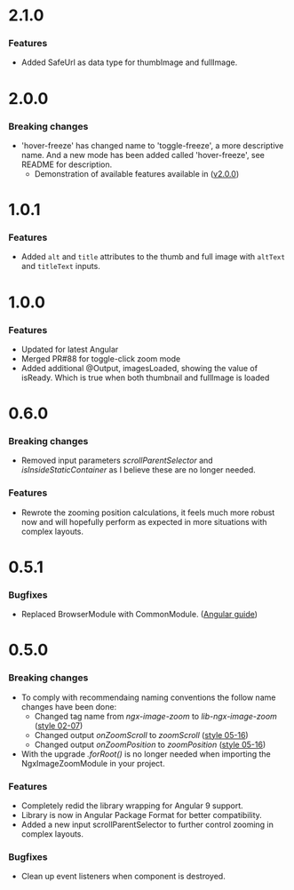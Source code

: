 <a name="2.1.0"></a>

# 2.1.0

### Features

-   Added SafeUrl as data type for thumbImage and fullImage.

<a name="2.0.0"></a>

# 2.0.0

### Breaking changes

-   'hover-freeze' has changed name to 'toggle-freeze', a more descriptive name. And a new mode has been added called 'hover-freeze', see README for description.
    -   Demonstration of available features available in ([v2.0.0](https://wittlock.github.io/ngx-image-zoom/))

<a name="1.0.1"></a>

# 1.0.1

### Features

-   Added `alt` and `title` attributes to the thumb and full image with `altText` and `titleText` inputs.

<a name="1.0.0"></a>

# 1.0.0

### Features

-   Updated for latest Angular
-   Merged PR#88 for toggle-click zoom mode
-   Added additional @Output, imagesLoaded, showing the value of isReady. Which is true when both thumbnail and fullImage is loaded

<a name="0.6.0"></a>

# 0.6.0

### Breaking changes

-   Removed input parameters _scrollParentSelector_ and _isInsideStaticContainer_ as I believe these are no longer needed.

### Features

-   Rewrote the zooming position calculations, it feels much more robust now and will hopefully perform as expected in
    more situations with complex layouts.

<a name="0.5.1"></a>

# 0.5.1

### Bugfixes

-   Replaced BrowserModule with CommonModule. ([Angular guide](https://angular.io/guide/frequent-ngmodules#browsermodule-and-commonmodule))

<a name="0.5.0"></a>

# 0.5.0

### Breaking changes

-   To comply with recommendaing naming conventions the follow name changes have been done:
    -   Changed tag name from _ngx-image-zoom_ to _lib-ngx-image-zoom_ ([style 02-07](https://angular.io/guide/styleguide#style-02-07))
    -   Changed output _onZoomScroll_ to _zoomScroll_ ([style 05-16](https://angular.io/guide/styleguide#style-05-16))
    -   Changed output _onZoomPosition_ to _zoomPosition_ ([style 05-16](https://angular.io/guide/styleguide#style-05-16))
-   With the upgrade _.forRoot()_ is no longer needed when importing the NgxImageZoomModule in your project.

### Features

-   Completely redid the library wrapping for Angular 9 support.
-   Library is now in Angular Package Format for better compatibility.
-   Added a new input scrollParentSelector to further control zooming in complex layouts.

### Bugfixes

-   Clean up event listeners when component is destroyed.

